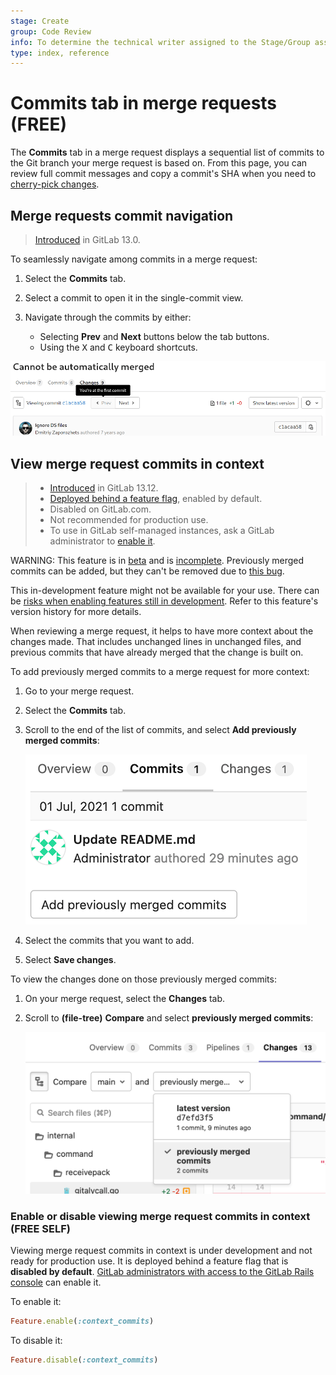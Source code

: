 ```yaml
---
stage: Create
group: Code Review
info: To determine the technical writer assigned to the Stage/Group associated with this page, see https://about.gitlab.com/handbook/engineering/ux/technical-writing/#assignments
type: index, reference
---
```


# Commits tab in merge requests **(FREE)**

The **Commits** tab in a merge request displays a sequential list of commits
to the Git branch your merge request is based on. From this page, you can review
full commit messages and copy a commit's SHA when you need to
[cherry-pick changes](cherry_pick_changes.md).

## Merge requests commit navigation

> [Introduced](https://gitlab.com/gitlab-org/gitlab/-/issues/18140) in GitLab 13.0.

To seamlessly navigate among commits in a merge request:

1. Select the **Commits** tab.
1. Select a commit to open it in the single-commit view.
1. Navigate through the commits by either:

   - Selecting **Prev** and **Next** buttons below the tab buttons.
   - Using the <kbd>X</kbd> and <kbd>C</kbd> keyboard shortcuts.

![Merge requests commit navigation](img/commit_nav_v13_11.png)

## View merge request commits in context

> - [Introduced](https://gitlab.com/gitlab-org/gitlab/-/issues/29274) in GitLab 13.12.
> - [Deployed behind a feature flag](../../feature_flags.md), enabled by default.
> - Disabled on GitLab.com.
> - Not recommended for production use.
> - To use in GitLab self-managed instances, ask a GitLab administrator to [enable it](#enable-or-disable-viewing-merge-request-commits-in-context).

WARNING:
This feature is in [beta](https://about.gitlab.com/handbook/product/gitlab-the-product/#beta)
and is [incomplete](https://gitlab.com/groups/gitlab-org/-/epics/1192).
Previously merged commits can be added, but they can't be removed due to
[this bug](https://gitlab.com/gitlab-org/gitlab/-/issues/325538).

This in-development feature might not be available for your use. There can be
[risks when enabling features still in development](../../../administration/feature_flags.md#risks-when-enabling-features-still-in-development).
Refer to this feature's version history for more details.

When reviewing a merge request, it helps to have more context about the changes
made. That includes unchanged lines in unchanged files, and previous commits
that have already merged that the change is built on.

To add previously merged commits to a merge request for more context:

1. Go to your merge request.
1. Select the **Commits** tab.
1. Scroll to the end of the list of commits, and select **Add previously merged commits**:

   ![Add previously merged commits button](img/add_previously_merged_commits_button_v14_1.png)

1. Select the commits that you want to add.
1. Select **Save changes**.

To view the changes done on those previously merged commits:

1. On your merge request, select the **Changes** tab.
1. Scroll to **(file-tree)** **Compare** and select **previously merged commits**:

   ![Previously merged commits](img/previously_merged_commits_v14_1.png)

### Enable or disable viewing merge request commits in context **(FREE SELF)**

Viewing merge request commits in context is under development and not ready for production use. It is
deployed behind a feature flag that is **disabled by default**.
[GitLab administrators with access to the GitLab Rails console](../../../administration/feature_flags.md)
can enable it.

To enable it:

```ruby
Feature.enable(:context_commits)
```

To disable it:

```ruby
Feature.disable(:context_commits)
```
